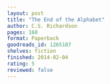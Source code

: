 ```yaml
---
layout: post
title: "The End of the Alphabet"
author: C.S. Richardson
pages: 160
format: Paperback
goodreads_id: 1265187
shelves: fiction
finished: 2014-02-04
rating: 5
reviewed: false
---
```

